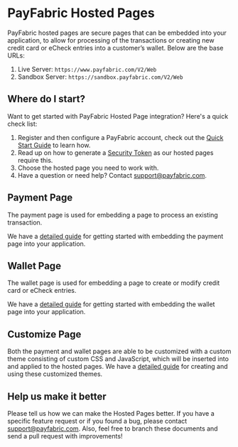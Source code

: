 PayFabric Hosted Pages
======================
PayFabric hosted pages are secure pages that can be embedded into your application, to allow for processing of the transactions or creating new credit card or eCheck entries into a customer’s wallet. Below are the base URLs:

1. Live Server:    ``https://www.payfabric.com/V2/Web``
1. Sandbox Server: ``https://sandbox.payfabric.com/V2/Web``


Where do I start?
-----------------

Want to get started with PayFabric Hosted Page integration? Here's a quick check list:

1. Register and then configure a PayFabric account, check out the [Quick Start Guide](https://github.com/PayFabric/Portal/tree/v2/Sections/Quick%20Start.md) to learn how.
2. Read up on how to generate a [Security Token](https://github.com/PayFabric/APIs/tree/v2/Sections/Authentication.md#security-token) as our hosted pages require this. 
3. Choose the hosted page you need to work with.
4. Have a question or need help? Contact <support@payfabric.com>.


Payment Page
------------

The payment page is used for embedding a page to process an existing transaction.

We have a [detailed guide](Sections/PaymentPage.md) for getting started with embedding the payment page into your application.


Wallet Page
-----------

The wallet page is used for embedding a page to create or modify credit card or eCheck entries.

We have a [detailed guide](Sections/WalletPage.md) for getting started with embedding the wallet page into your application.


Customize Page
--------------

Both the payment and wallet pages are able to be customized with a custom theme consisting of custom CSS and JavaScript, which will be inserted into and applied to the hosted pages.  We have a [detailed guide](https://github.com/PayFabric/Portal/tree/v2/Sections/Themes.md) for creating and using these customized themes.


Help us make it better
----------------------
Please tell us how we can make the Hosted Pages better. If you have a specific feature request or if you found a bug, please contact <support@payfabric.com>. Also, feel free to branch these documents and send a pull request with improvements!
